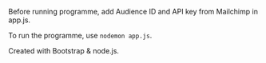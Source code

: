 Before running programme, add Audience ID and API key from Mailchimp in app.js.

To run the programme, use `nodemon app.js`.

Created with Bootstrap & node.js.
